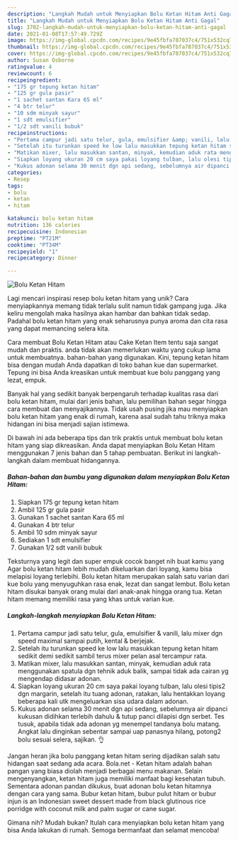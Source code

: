 ```yaml
---
description: "Langkah Mudah untuk Menyiapkan Bolu Ketan Hitam Anti Gagal"
title: "Langkah Mudah untuk Menyiapkan Bolu Ketan Hitam Anti Gagal"
slug: 3702-langkah-mudah-untuk-menyiapkan-bolu-ketan-hitam-anti-gagal
date: 2021-01-08T17:57:49.729Z
image: https://img-global.cpcdn.com/recipes/9e45fbfa787037c4/751x532cq70/bolu-ketan-hitam-foto-resep-utama.jpg
thumbnail: https://img-global.cpcdn.com/recipes/9e45fbfa787037c4/751x532cq70/bolu-ketan-hitam-foto-resep-utama.jpg
cover: https://img-global.cpcdn.com/recipes/9e45fbfa787037c4/751x532cq70/bolu-ketan-hitam-foto-resep-utama.jpg
author: Susan Osborne
ratingvalue: 4
reviewcount: 6
recipeingredient:
- "175 gr tepung ketan hitam"
- "125 gr gula pasir"
- "1 sachet santan Kara 65 ml"
- "4 btr telur"
- "10 sdm minyak sayur"
- "1 sdt emulsifier"
- "1/2 sdt vanili bubuk"
recipeinstructions:
- "Pertama campur jadi satu telur, gula, emulsifier &amp; vanili, lalu mixer dgn speed maximal sampai putih, kental &amp; berjejak."
- "Setelah itu turunkan speed ke low lalu masukkan tepung ketan hitam sedikit demi sedikit sambil terus mixer pelan asal tercampur rata."
- "Matikan mixer, lalu masukkan santan, minyak, kemudian aduk rata menggunakan spatula dgn tehnik aduk balik, sampai tidak ada cairan yg mengendap didasar adonan."
- "Siapkan loyang ukuran 20 cm saya pakai loyang tulban, lalu olesi tipis2 dgn margarin, setelah itu tuang adonan, ratakan, lalu hentakkan loyang beberapa kali utk mengeluarkan sisa udara dalam adonan."
- "Kukus adonan selama 30 menit dgn api sedang, sebelumnya air dipanci kukusan didihkan terlebih dahulu &amp; tutup panci dilapisi dgn serbet. Tes tusuk, apabila tidak ada adonan yg menempel tandanya bolu matang. Angkat lalu dinginkan sebentar sampai uap panasnya hilang, potong2 bolu sesuai selera, sajikan. 👌"
categories:
- Resep
tags:
- bolu
- ketan
- hitam

katakunci: bolu ketan hitam 
nutrition: 136 calories
recipecuisine: Indonesian
preptime: "PT21M"
cooktime: "PT34M"
recipeyield: "1"
recipecategory: Dinner

---
```



![Bolu Ketan Hitam](https://img-global.cpcdn.com/recipes/9e45fbfa787037c4/751x532cq70/bolu-ketan-hitam-foto-resep-utama.jpg)

Lagi mencari inspirasi resep bolu ketan hitam yang unik? Cara menyiapkannya memang tidak terlalu sulit namun tidak gampang juga. Jika keliru mengolah maka hasilnya akan hambar dan bahkan tidak sedap. Padahal bolu ketan hitam yang enak seharusnya punya aroma dan cita rasa yang dapat memancing selera kita.

Cara membuat Bolu Ketan Hitam atau Cake Ketan Item tentu saja sangat mudah dan praktis. anda tidak akan memerlukan waktu yang cukup lama untuk membuatnya. bahan-bahan yang digunakan. Kini, tepung ketan hitam bisa dengan mudah Anda dapatkan di toko bahan kue dan supermarket. Tepung ini bisa Anda kreasikan untuk membuat kue bolu panggang yang lezat, empuk.

Banyak hal yang sedikit banyak berpengaruh terhadap kualitas rasa dari bolu ketan hitam, mulai dari jenis bahan, lalu pemilihan bahan segar hingga cara membuat dan menyajikannya. Tidak usah pusing jika mau menyiapkan bolu ketan hitam yang enak di rumah, karena asal sudah tahu triknya maka hidangan ini bisa menjadi sajian istimewa.


Di bawah ini ada beberapa tips dan trik praktis untuk membuat bolu ketan hitam yang siap dikreasikan. Anda dapat menyiapkan Bolu Ketan Hitam menggunakan 7 jenis bahan dan 5 tahap pembuatan. Berikut ini langkah-langkah dalam membuat hidangannya.

<!--inarticleads1-->

##### Bahan-bahan dan bumbu yang digunakan dalam menyiapkan Bolu Ketan Hitam:

1. Siapkan 175 gr tepung ketan hitam
1. Ambil 125 gr gula pasir
1. Gunakan 1 sachet santan Kara 65 ml
1. Gunakan 4 btr telur
1. Ambil 10 sdm minyak sayur
1. Sediakan 1 sdt emulsifier
1. Gunakan 1/2 sdt vanili bubuk


Teksturnya yang legit dan super empuk cocok banget nih buat kamu yang Agar bolu ketan hitam lebih mudah dikeluarkan dari loyang, kamu bisa melapisi loyang terlebihi. Bolu ketan hitam merupakan salah satu varian dari kue bolu yang menyuguhkan rasa enak, lezat dan sangat lembut. Bolu ketan hitam disukai banyak orang mulai dari anak-anak hingga orang tua. Ketan hitam memang memiliki rasa yang khas untuk varian kue. 

<!--inarticleads2-->

##### Langkah-langkah menyiapkan Bolu Ketan Hitam:

1. Pertama campur jadi satu telur, gula, emulsifier &amp; vanili, lalu mixer dgn speed maximal sampai putih, kental &amp; berjejak.
1. Setelah itu turunkan speed ke low lalu masukkan tepung ketan hitam sedikit demi sedikit sambil terus mixer pelan asal tercampur rata.
1. Matikan mixer, lalu masukkan santan, minyak, kemudian aduk rata menggunakan spatula dgn tehnik aduk balik, sampai tidak ada cairan yg mengendap didasar adonan.
1. Siapkan loyang ukuran 20 cm saya pakai loyang tulban, lalu olesi tipis2 dgn margarin, setelah itu tuang adonan, ratakan, lalu hentakkan loyang beberapa kali utk mengeluarkan sisa udara dalam adonan.
1. Kukus adonan selama 30 menit dgn api sedang, sebelumnya air dipanci kukusan didihkan terlebih dahulu &amp; tutup panci dilapisi dgn serbet. Tes tusuk, apabila tidak ada adonan yg menempel tandanya bolu matang. Angkat lalu dinginkan sebentar sampai uap panasnya hilang, potong2 bolu sesuai selera, sajikan. 👌


Jangan heran jika bolu panggang ketan hitam sering dijadikan salah satu hidangan saat sedang ada acara. Bola.net - Ketan hitam adalah bahan pangan yang biasa diolah menjadi berbagai menu makanan. Selain mengenyangkan, ketan hitam juga memiliki manfaat bagi kesehatan tubuh. Sementara adonan pandan dikukus, buat adonan bolu ketan hitamnya dengan cara yang sama. Bubur ketan hitam, bubur pulut hitam or bubur injun is an Indonesian sweet dessert made from black glutinous rice porridge with coconut milk and palm sugar or cane sugar. 

Gimana nih? Mudah bukan? Itulah cara menyiapkan bolu ketan hitam yang bisa Anda lakukan di rumah. Semoga bermanfaat dan selamat mencoba!
